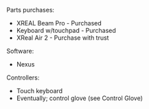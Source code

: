 Parts purchases:
- XREAL Beam Pro - Purchased
- Keyboard w/touchpad - Purchased
- XReal Air 2 - Purchase with trust

Software:
- Nexus

Controllers:
- Touch keyboard
- Eventually; control glove (see Control Glove)